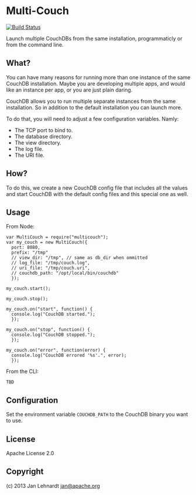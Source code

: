# Multi-Couch
[![Build Status](https://travis-ci.org/hoodiehq/node-multicouch.svg)](https://travis-ci.org/hoodiehq/node-multicouch)

Launch multiple CouchDBs from the same installation, programmaticly 
or from the command line.


## What?

You can have many reasons for running more than one instance of the same CouchDB installation. Maybe you are developing multiple apps, and would like an instance per app, or you are just plain daring.

CouchDB allows you to run multiple separate instances from the same installation. So in addition to the default installation you can launch more.

To do that, you will need to adjust a few configuration variables. Namly:

 * The TCP port to bind to.
 * The database directory.
 * The view directory.
 * The log file.
 * The URI file.


## How?

To do this, we create a new CouchDB config file that includes all the values and start CouchDB with the default config files and this special one as well.


## Usage

From Node:

    var MultiCouch = require("multicouch");
    var my_couch = new MultiCouch({
      port: 8080,
      prefix: "/tmp"
      // view_dir: "/tmp", // same as db_dir when ommitted
      // log_file: "/tmp/couch.log",
      // uri_file: "/tmp/couch.uri",
      // couchdb_path: "/opt/local/bin/couchdb"
      });
    
    my_couch.start();

    my_couch.stop();

    my_couch.on("start", function() {
      console.log("CouchDB started.");
      });

    my_couch.on("stop", function() {
      console.log("CouchDB stopped.");
      });

    my_couch.on("error", function(error) {
      console.log("CouchDB errored '%s'.", error);
      });


From the CLI:

    TBD


## Configuration

Set the environment variable `COUCHDB_PATH` to the CouchDB
binary you want to use.


## License

Apache License 2.0


## Copyright

(c) 2013 Jan Lehnardt <jan@apache.org>
